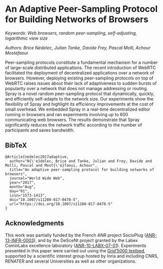 # An Adaptive Peer-Sampling Protocol for Building Networks of Browsers

*Keywords: Web browsers, random peer-sampling, self-adjusting, logarithmic view size*

*Authors: Brice Nédelec, Julian Tanke, Davide Frey, Pascal Molli, Achour Mostéfaoui*

Peer-sampling protocols constitute a fundamental mechanism for a number of
large-scale distributed applications. The recent introduction of WebRTC
facilitated the deployment of decentralized applications over a network of
browsers. However, deploying existing peer-sampling protocols on top of WebRTC
raises issues about their lack of adaptiveness to sudden bursts of popularity
over a network that does not manage addressing or routing. Spray is a novel
random peer-sampling protocol that dynamically, quickly, and efficiently
self-adapts to the network size. Our experiments show the flexibility of Spray
and highlight its efficiency improvements at the cost of small overhead. We
embedded Spray in a real-time decentralized editor running in browsers and ran
experiments involving up to 600 communicating web browsers. The results
demonstrate that Spray significantly reduces the network traffic according to
the number of participants and saves bandwidth.

## BibTeX

```
@Article{nedelec2017adaptive,
  author="N{\'e}delec, Brice and Tanke, Julian and Frey, Davide and Molli, Pascal and Most{\'e}faoui, Achour",
  title="An adaptive peer-sampling protocol for building networks of browsers",
  journal="World Wide Web",
  year="2017",
  month="Aug",
  day="01",
  issn="1573-1413",
  doi="10.1007/s11280-017-0478-5",
  url="https://doi.org/10.1007/s11280-017-0478-5"
}
```

## Acknowledgments

This work was partially funded by the French ANR project SocioPlug
([ANR-13-INFR-0003](http://www.agence-nationale-recherche.fr/?Projet=ANR-13-INFR-0003)),
and by the DeSceNt project granted by the Labex CominLabs excellence laboratory
([ANR-10-LABX-07-01](http://www.descent.cominlabs.ueb.eu/fr)). Experiments
presented in this paper were carried out using the [Grid’5000
testbed](https://www.grid5000.fr), supported by a scientific interest group
hosted by Inria and including CNRS, RENATER and several Universities as well as
other organizations.


